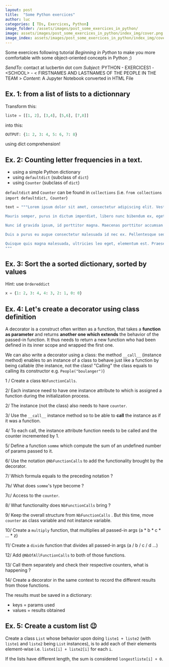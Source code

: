 ```yaml
---
layout: post
title:  "Some Python exercices"
author: luc
categories: [ TDs, Exercices, Python]
image_folder: /assets/images/post_some_exercices_in_python/
image: assets/images/post_some_exercices_in_python/index_img/cover.png
image_index: assets/images/post_some_exercices_in_python/index_img/cover.png
---
```


Some exercices following tutorial *Beginning in Python* to make you more comfortable with some object-oriented concepts in Python ;) 

*SendTo*: contact  at   lucbertin   dot   com
*Subject*: PYTHON - EXERCICES1 - \<SCHOOL\> - \< FIRSTNAMES AND LASTNAMES OF THE PEOPLE IN THE TEAM \>
*Content*: A Jupyter Notebook converted in HTML File

## Ex. 1: from a list of lists to a dictionnary

Transform this:
```python 
liste = [[1, 2], [3,4], [5,6], [7,8]] 
```

into this:

```python 
OUTPUT: {1: 2, 3: 4, 5: 6, 7: 8}
```

using dict comprehension! 


## Ex. 2: Counting letter frequencies in a text.

- using a simple Python dictionary
- using `defaultdict` (subclass of `dict`)
- using `Counter` (subclass of `dict`)

`defaultdict` and `Counter` can be found in `collections` (i.e. `from collections import defaultdict, Counter`)


```python
text = """Lorem ipsum dolor sit amet, consectetur adipiscing elit. Vestibulum sagittis neque turpis, in gravida erat tincidunt a. Maecenas lobortis rutrum arcu, in posuere dolor fermentum sed. Duis imperdiet laoreet nibh, a pretium lectus condimentum eget. Maecenas eu elit vitae nibh euismod lacinia et a tortor. Donec at egestas leo, eget molestie quam. Sed elementum scelerisque sapien, quis suscipit ex malesuada vel. Aenean non mollis erat, in tincidunt massa.

Mauris semper, purus in dictum imperdiet, libero nunc bibendum ex, eget facilisis turpis lorem ac lorem. Sed bibendum scelerisque tortor vel dictum. Aliquam dignissim eget erat non mollis. Maecenas vehicula feugiat tortor, in vulputate ex molestie nec. Ut suscipit iaculis nulla, auctor elementum urna dapibus non. Fusce facilisis mollis tellus sit amet venenatis. Praesent metus enim, tincidunt posuere tellus et, placerat tincidunt justo.

Nunc id gravida ipsum, id porttitor magna. Maecenas porttitor accumsan odio non mattis. Suspendisse ultrices eleifend tristique. Vivamus accumsan libero tortor, eu aliquam sapien iaculis sed. In congue quis mi sed condimentum. Ut est libero, condimentum sit amet sagittis eu, tincidunt sed risus. Suspendisse pharetra molestie rutrum. Cras bibendum, dui ac consectetur eleifend, leo leo laoreet nibh, eget tristique lorem enim a nisi.

Duis a purus eu augue consectetur malesuada id nec ex. Pellentesque sed odio laoreet, imperdiet dui ut, sodales odio. Class aptent taciti sociosqu ad litora torquent per conubia nostra, per inceptos himenaeos. Donec interdum, tortor eu dapibus pharetra, libero nisi faucibus nisl, id malesuada felis diam id urna. Praesent est metus, gravida eu luctus vitae, egestas vel metus. Class aptent taciti sociosqu ad litora torquent per conubia nostra, per inceptos himenaeos. Cras suscipit malesuada dui, vitae faucibus libero mollis a. In posuere blandit augue, sed semper ante imperdiet sed. Cras egestas posuere augue at semper. Praesent fermentum nunc risus, vitae aliquet augue consectetur a. Fusce interdum orci nunc, non posuere ex venenatis id. Nam faucibus fringilla mollis. Nulla ac enim accumsan, accumsan risus sit amet, rutrum tellus. Praesent lacinia augue at pulvinar venenatis. Etiam nunc augue, suscipit a faucibus sed, sodales ut mauris.

Quisque quis magna malesuada, ultricies leo eget, elementum est. Praesent enim purus, pretium a nisl quis, accumsan blandit sapien. Class aptent taciti sociosqu ad litora torquent per conubia nostra, per inceptos himenaeos. Mauris ultricies iaculis nunc, quis fringilla arcu bibendum ac. Integer eu sem eget dui tempor sagittis. Ut sit amet ipsum quis nisi porttitor pulvinar. Etiam suscipit, leo nec fringilla luctus, lacus est egestas augue, eget vestibulum augue diam non eros. Duis posuere ac magna eget ullamcorper.
"""
```

## Ex. 3: Sort the  a sorted dictionary, sorted by values

Hint: use `Ordereddict`

```python
x = {1: 2, 3: 4, 4: 3, 2: 1, 0: 0}
```

## Ex. 4: Let's create a decorator using class definition

A decorator is a construct often written as a function, that takes a **function as parameter** and returns **another one which extends** the behavior of the passed-in function.
It thus needs to return a new function who had been defined in its inner scope and wrapped the first one.

We can also write a decorator using a class: the method  `__call__` (instance method) enables to an instance of a class to behave just like a function by being callable (the instance, not the class! "Calling" the class equals to calling its constructor e.g. `People("boulanger")`)

1 / Create a class `NbFunctionCalls`. 

2/ Each instance need to have one instance attribute to which is assigned a function during the initialization process.

2/ The instance (not the class) also needs to have `counter`.

3/ Use the `__call__` instance method so to be able to **call** the instance as if it was a function.

4/ To each call, the instance attribute function needs to be called and the counter incremented by 1.

5/ Define a function `somme` which compute the sum of an undefined number of params passed to it.

6/ Use the notation `@NbFunctionCalls` to add the functionality brought by the decorator.

7/ Which formula equals to the preceding notation ?

7b/ What does `somme`'s type become ? 

7c/ Access to the `counter`.

8/ What functionality does `NbFunctionCalls` bring ? 

9/ Keep the overall structure from `NbFunctionCalls` . But this time, move `counter` as class variable and not instance variable.

10/ Create a `multiply` function, that multiplies all passed-in args (a * b * c * ... * z)

11/ Create a `divide` function that divides all passed-in args (a / b / c / d ...)

12/ Add `@NbOfAllFunctionCalls` to both of those functions.

13/ Call them separately and check their respective counters, what is happening ?

14/ Create a decorator in the same context to record the different results from those functions.

The results must be saved in a dictionary:
 * keys    = params used
 * values  = results obtained

## Ex. 5: Create a custom list 😉

Create a class `List` whose behavior upon doing `liste1 + liste2`  (with `liste1` and `liste2` being `List` instances), is to add each of their elements element-wise i.e. `liste1[i] + liste2[i]` for each `i`.

If the lists have different length, the sum is considered `longestliste[i] + 0`.
